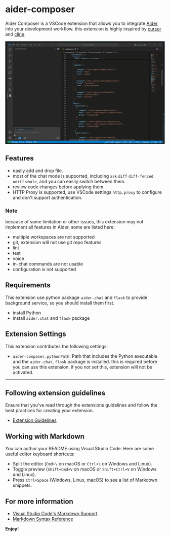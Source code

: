 # aider-composer

Aider Composer is a VSCode extension that allows you to integrate [Aider](https://github.com/Aider-AI/aider) into your development workflow. this extension is highly inspired by [cursor](https://www.cursor.com/) and [cline](https://github.com/cline/cline).

![demo](./resources/demo.gif)

## Features

- easily add and drop file.
- most of the chat mode is supported, including `ask` `diff` `diff-fenced` `udiff` `whole`, and you can easily switch between them.
- review code changes before applying them.
- HTTP Proxy is supported, use VSCode settings `http.proxy` to configure and don't support authentication.

### Note

because of some limitation or other issues, this extension may not implement all features in Aider, some are listed here:

- multiple workspaces are not supported
- git, extension will not use git repo features
- lint
- test
- voice
- in-chat commands are not usable
- configuration is not supported

## Requirements

This extension use python package `aider.chat` and `flask` to provide background service, so you should install them first.

- install Python
- install `aider.chat` and `flask` package

## Extension Settings

This extension contributes the following settings:

- `aider-composer.pythonPath`: Path that includes the Python executable and the `aider.chat`, `flask` package is installed. this is required before you can use this extension. if you not set this, extension will not be activated.

---

## Following extension guidelines

Ensure that you've read through the extensions guidelines and follow the best practices for creating your extension.

- [Extension Guidelines](https://code.visualstudio.com/api/references/extension-guidelines)

## Working with Markdown

You can author your README using Visual Studio Code. Here are some useful editor keyboard shortcuts:

- Split the editor (`Cmd+\` on macOS or `Ctrl+\` on Windows and Linux).
- Toggle preview (`Shift+Cmd+V` on macOS or `Shift+Ctrl+V` on Windows and Linux).
- Press `Ctrl+Space` (Windows, Linux, macOS) to see a list of Markdown snippets.

## For more information

- [Visual Studio Code's Markdown Support](http://code.visualstudio.com/docs/languages/markdown)
- [Markdown Syntax Reference](https://help.github.com/articles/markdown-basics/)

**Enjoy!**
